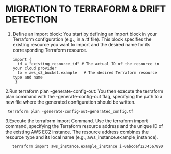 # MIGRATION TO TERRAFORM & DRIFT DETECTION

1. Define an import block: You start by defining an import block in your Terraform configuration (e.g., in a .tf file). This block specifies the existing resource you want to import and the desired name for its corresponding Terraform resource.

       import {
         id = "existing_resource_id" # The actual ID of the resource in your cloud provider
         to = aws_s3_bucket.example   # The desired Terraform resource type and name
        }
    
  2.Run terraform plan -generate-config-out: You then execute the terraform plan command with the -generate-config-out flag,         specifying the path to a new file where the generated configuration should be written.
  
     terraform plan -generate-config-out=generated_config.tf
     
3.Execute the terraform import Command.
Use the terraform import command, specifying the Terraform resource address and the unique ID of the existing AWS EC2 instance. The resource address combines the resource type and its local name (e.g., aws_instance.example_instance). 

       terraform import aws_instance.example_instance i-0abcdef1234567890
